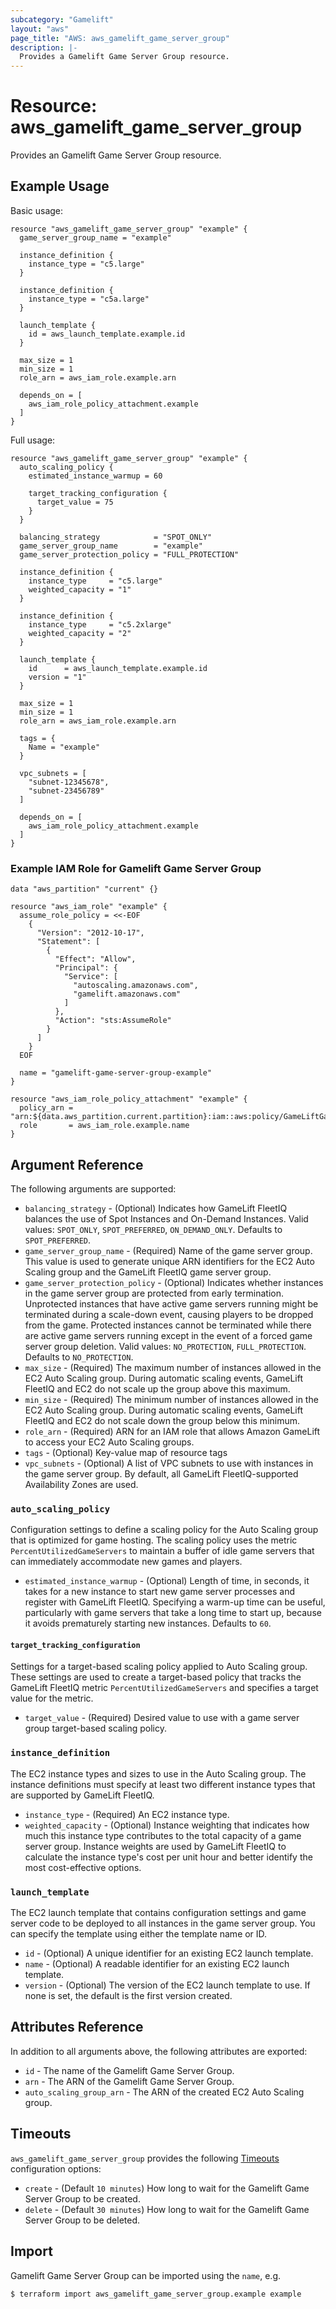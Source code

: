 ```yaml
---
subcategory: "Gamelift"
layout: "aws"
page_title: "AWS: aws_gamelift_game_server_group"
description: |-
  Provides a Gamelift Game Server Group resource.
---
```


# Resource: aws_gamelift_game_server_group

Provides an Gamelift Game Server Group resource.

## Example Usage

Basic usage:

```hcl
resource "aws_gamelift_game_server_group" "example" {
  game_server_group_name = "example"

  instance_definition {
    instance_type = "c5.large"
  }

  instance_definition {
    instance_type = "c5a.large"
  }

  launch_template {
    id = aws_launch_template.example.id
  }

  max_size = 1
  min_size = 1
  role_arn = aws_iam_role.example.arn

  depends_on = [
    aws_iam_role_policy_attachment.example
  ]
}
```

Full usage:

```hcl
resource "aws_gamelift_game_server_group" "example" {
  auto_scaling_policy {
    estimated_instance_warmup = 60

    target_tracking_configuration {
      target_value = 75
    }
  }

  balancing_strategy            = "SPOT_ONLY"
  game_server_group_name        = "example"
  game_server_protection_policy = "FULL_PROTECTION"

  instance_definition {
    instance_type     = "c5.large"
    weighted_capacity = "1"
  }

  instance_definition {
    instance_type     = "c5.2xlarge"
    weighted_capacity = "2"
  }

  launch_template {
    id      = aws_launch_template.example.id
    version = "1"
  }

  max_size = 1
  min_size = 1
  role_arn = aws_iam_role.example.arn

  tags = {
    Name = "example"
  }

  vpc_subnets = [
    "subnet-12345678",
    "subnet-23456789"
  ]

  depends_on = [
    aws_iam_role_policy_attachment.example
  ]
}
```

### Example IAM Role for Gamelift Game Server Group

```hcl
data "aws_partition" "current" {}

resource "aws_iam_role" "example" {
  assume_role_policy = <<-EOF
    {
      "Version": "2012-10-17",
      "Statement": [
        {
          "Effect": "Allow",
          "Principal": {
            "Service": [
              "autoscaling.amazonaws.com",
              "gamelift.amazonaws.com"
            ]
          },
          "Action": "sts:AssumeRole"
        }
      ]
    }
  EOF

  name = "gamelift-game-server-group-example"
}

resource "aws_iam_role_policy_attachment" "example" {
  policy_arn = "arn:${data.aws_partition.current.partition}:iam::aws:policy/GameLiftGameServerGroupPolicy"
  role       = aws_iam_role.example.name
}
```

## Argument Reference

The following arguments are supported:

* `balancing_strategy` - (Optional) Indicates how GameLift FleetIQ balances the use of Spot Instances and On-Demand Instances.
  Valid values: `SPOT_ONLY`, `SPOT_PREFERRED`, `ON_DEMAND_ONLY`. Defaults to `SPOT_PREFERRED`.
* `game_server_group_name` - (Required) Name of the game server group.
  This value is used to generate unique ARN identifiers for the EC2 Auto Scaling group and the GameLift FleetIQ game server group.
* `game_server_protection_policy` - (Optional) Indicates whether instances in the game server group are protected from early termination.
  Unprotected instances that have active game servers running might be terminated during a scale-down event,
  causing players to be dropped from the game.
  Protected instances cannot be terminated while there are active game servers running except in the event
  of a forced game server group deletion.
  Valid values: `NO_PROTECTION`, `FULL_PROTECTION`. Defaults to `NO_PROTECTION`.
* `max_size` - (Required) The maximum number of instances allowed in the EC2 Auto Scaling group.
  During automatic scaling events, GameLift FleetIQ and EC2 do not scale up the group above this maximum.
* `min_size` - (Required) The minimum number of instances allowed in the EC2 Auto Scaling group.
  During automatic scaling events, GameLift FleetIQ and EC2 do not scale down the group below this minimum.
* `role_arn` - (Required) ARN for an IAM role that allows Amazon GameLift to access your EC2 Auto Scaling groups.
* `tags` - (Optional) Key-value map of resource tags
* `vpc_subnets` - (Optional) A list of VPC subnets to use with instances in the game server group.
  By default, all GameLift FleetIQ-supported Availability Zones are used.

### `auto_scaling_policy`

Configuration settings to define a scaling policy for the Auto Scaling group that is optimized for game hosting.
The scaling policy uses the metric `PercentUtilizedGameServers` to maintain a buffer of idle game servers that
can immediately accommodate new games and players.

* `estimated_instance_warmup` - (Optional) Length of time, in seconds, it takes for a new instance to start
  new game server processes and register with GameLift FleetIQ.
  Specifying a warm-up time can be useful, particularly with game servers that take a long time to start up,
  because it avoids prematurely starting new instances. Defaults to `60`.

#### `target_tracking_configuration`

Settings for a target-based scaling policy applied to Auto Scaling group.
These settings are used to create a target-based policy that tracks the GameLift FleetIQ metric `PercentUtilizedGameServers`
and specifies a target value for the metric.

* `target_value` - (Required) Desired value to use with a game server group target-based scaling policy.

### `instance_definition`

The EC2 instance types and sizes to use in the Auto Scaling group.
The instance definitions must specify at least two different instance types that are supported by GameLift FleetIQ.

* `instance_type` - (Required) An EC2 instance type.
* `weighted_capacity` - (Optional) Instance weighting that indicates how much this instance type contributes
  to the total capacity of a game server group.
  Instance weights are used by GameLift FleetIQ to calculate the instance type's cost per unit hour and better identify
  the most cost-effective options.

### `launch_template`

The EC2 launch template that contains configuration settings and game server code to be deployed to all instances in the game server group.
You can specify the template using either the template name or ID.

* `id` - (Optional) A unique identifier for an existing EC2 launch template.
* `name` - (Optional) A readable identifier for an existing EC2 launch template.
* `version` - (Optional) The version of the EC2 launch template to use. If none is set, the default is the first version created.

## Attributes Reference

In addition to all arguments above, the following attributes are exported:

* `id` - The name of the Gamelift Game Server Group.
* `arn` - The ARN of the Gamelift Game Server Group.
* `auto_scaling_group_arn` - The ARN of the created EC2 Auto Scaling group.

## Timeouts

`aws_gamelift_game_server_group` provides the following
[Timeouts](https://www.terraform.io/docs/configuration/blocks/resources/syntax.html#operation-timeouts) configuration options:

* `create` - (Default `10 minutes`) How long to wait for the Gamelift Game Server Group to be created.
* `delete` - (Default `30 minutes`) How long to wait for the Gamelift Game Server Group to be deleted.

## Import

Gamelift Game Server Group can be imported using the `name`, e.g.

```
$ terraform import aws_gamelift_game_server_group.example example
```
